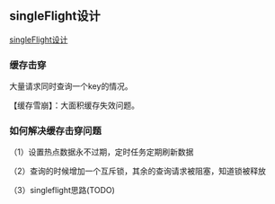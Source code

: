 ## singleFlight设计

[singleFlight设计](https://mp.weixin.qq.com/s/JUkxGbx1Ufpup3Hx08tI2w)

### 缓存击穿

大量请求同时查询一个key的情况。

【缓存雪崩】：大面积缓存失效问题。

### 如何解决缓存击穿问题

（1）设置热点数据永不过期，定时任务定期刷新数据

（2）查询的时候增加一个互斥锁，其余的查询请求被阻塞，知道锁被释放

（3）singleflight思路(TODO)
